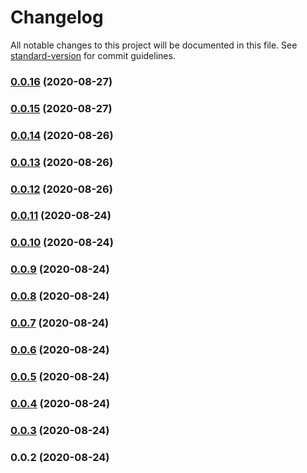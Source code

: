 # Changelog

All notable changes to this project will be documented in this file. See [standard-version](https://github.com/conventional-changelog/standard-version) for commit guidelines.

### [0.0.16](https://github.com/danyo1399/memo-fetch/compare/v0.0.15...v0.0.16) (2020-08-27)

### [0.0.15](https://github.com/danyo1399/memo-fetch/compare/v0.0.14...v0.0.15) (2020-08-27)

### [0.0.14](https://github.com/danyo1399/memo-fetch/compare/v0.0.13...v0.0.14) (2020-08-26)

### [0.0.13](https://github.com/danyo1399/memo-fetch/compare/v0.0.12...v0.0.13) (2020-08-26)

### [0.0.12](https://github.com/danyo1399/memo-fetch/compare/v0.0.11...v0.0.12) (2020-08-26)

### [0.0.11](https://github.com/danyo1399/memo-fetch/compare/v0.0.10...v0.0.11) (2020-08-24)

### [0.0.10](https://github.com/danyo1399/memo-fetch/compare/v0.0.9...v0.0.10) (2020-08-24)

### [0.0.9](https://github.com/danyo1399/memo-fetch/compare/v0.0.8...v0.0.9) (2020-08-24)

### [0.0.8](https://github.com/danyo1399/memo-fetch/compare/v0.0.7...v0.0.8) (2020-08-24)

### [0.0.7](https://github.com/danyo1399/memo-fetch/compare/v0.0.6...v0.0.7) (2020-08-24)

### [0.0.6](https://github.com/danyo1399/memo-fetch/compare/v0.0.5...v0.0.6) (2020-08-24)

### [0.0.5](https://github.com/danyo1399/memo-fetch/compare/v0.0.4...v0.0.5) (2020-08-24)

### [0.0.4](https://github.com/danyo1399/memo-fetch/compare/v0.0.3...v0.0.4) (2020-08-24)

### [0.0.3](https://github.com/danyo1399/memo-fetch/compare/v0.0.2...v0.0.3) (2020-08-24)

### 0.0.2 (2020-08-24)
